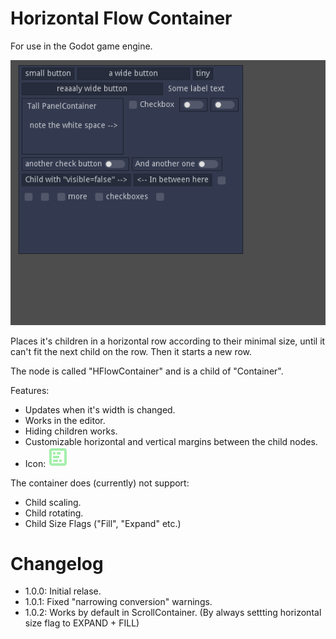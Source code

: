 # Horizontal Flow Container
For use in the Godot game engine.

![Example Screenshot](screenshots/example_1.png)

Places it's children in a horizontal row according to their minimal size, until it can't fit the next child on the row. Then it starts a new row.

The node is called "HFlowContainer" and is a child of "Container".

Features:
- Updates when it's width is changed.
- Works in the editor.
- Hiding children works.
- Customizable horizontal and vertical margins between the child nodes.
- Icon:
![HFLowContainer Icon](h_flow_container/h_flow_container.svg)

The container does (currently) not support:
- Child scaling.
- Child rotating.
- Child Size Flags ("Fill", "Expand" etc.)

# Changelog

- 1.0.0: Initial relase.
- 1.0.1: Fixed "narrowing conversion" warnings.
- 1.0.2: Works by default in ScrollContainer.
         (By always settting horizontal size flag to EXPAND + FILL)
